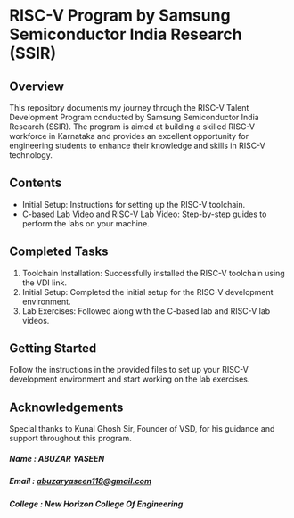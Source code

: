 # RISC-V Program by Samsung Semiconductor India Research (SSIR)

## Overview
This repository documents my journey through the RISC-V Talent Development Program conducted by Samsung Semiconductor India Research (SSIR). The program is aimed at building a skilled RISC-V workforce in Karnataka and provides an excellent opportunity for engineering students to enhance their knowledge and skills in RISC-V technology.

## Contents
- Initial Setup: Instructions for setting up the RISC-V toolchain.
- C-based Lab Video and RISC-V Lab Video: Step-by-step guides to perform the labs on your machine.

## Completed Tasks
1. Toolchain Installation: Successfully installed the RISC-V toolchain using the VDI link.
2. Initial Setup: Completed the initial setup for the RISC-V development environment.
3. Lab Exercises: Followed along with the C-based lab and RISC-V lab videos.

## Getting Started
Follow the instructions in the provided files to set up your RISC-V development environment and start working on the lab exercises.

## Acknowledgements
Special thanks to Kunal Ghosh Sir, Founder of VSD, for his guidance and support throughout this program.


##### Name : ABUZAR YASEEN
##### Email : abuzaryaseen118@gmail.com
##### College : New Horizon College Of Engineering

